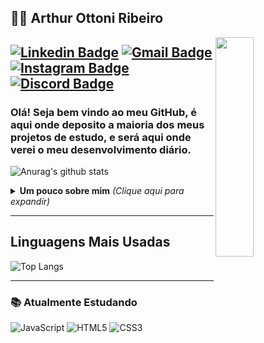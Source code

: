 ## :man_technologist: Arthur Ottoni Ribeiro

<a href="https://gifer.com/en/Dtf">
  <img align="right" src="https://media.giphy.com/media/KPoshFGwIOOpNtTOw3/giphy.gif" width=35% height=30% margin-top= 2rem />
</a>

[![Linkedin Badge](https://img.shields.io/badge/-Arthur.Ottoni-blue?style=flat-square&logo=Linkedin&logoColor=white&link=https://www.linkedin.com/in/arthur-ottoni-a62902207/)](https://www.linkedin.com/in/arthur-ottoni-a62902207/)
[![Gmail Badge](https://img.shields.io/badge/-Contato.Gmail-c14438?style=flat-square&logo=Gmail&logoColor=white&link=mailto:arthurottoniribeiro@gmail.com)](mailto:arthurottoniribeiro@gmail.com)
[![Instagram Badge](https://img.shields.io/badge/-ottoni.arthur-a43b9d?style=flat-square&logo=Instagram&logoColor=white&link=https://www.instagram.com/ottoni_arthur/)](https://www.instagram.com/ottoni_arthur/)
[![Discord Badge](https://img.shields.io/badge/-ArthurHydr-7289da?style=flat-square&logo=Discord&logoColor=white&link=https://www.instagram.com/ottoni_arthur/)](https://discordapp.com/users/392470976853442575/)
---

### Olá! Seja bem vindo ao meu GitHub, é aqui onde deposito a maioria dos meus projetos de estudo, e será aqui onde verei o meu desenvolvimento diário.

![Anurag's github stats](https://github-readme-stats.vercel.app/api?username=ArthurHydr&show_icons=true&theme=tokyonight)
<details>
<summary> <b> Um pouco sobre mim</b> <i>(Clique aqui para expandir)</i> </summary>

---

### 📖 Sobre mim
Meu nome é Arthur Ottoni Ribeiro, tenho 17 anos e sou estudante de "Segurança ofensiva" desde 2017. Atualmente estudo criação de aplicações web, utilizando as tecnologias: ReactJs, NodeJs, Javascript, Typescript. Também faço a parte do Back-end utilizando: Python, ruby e Node.
</details>

---

## Linguagens Mais Usadas

<p align="center">
    
  ![Top Langs]()

</p>

---


### 📚 Atualmente Estudando 
![JavaScript](https://img.shields.io/badge/-JavaScript-F7B93E?style=flat-square&logo=javascript&logoColor=fff)
![HTML5](https://img.shields.io/badge/-HTML5-E34F26?style=flat-square&logo=html5&logoColor=white)
![CSS3](https://img.shields.io/badge/-CSS3-549FDE?style=flat-square&logo=css3&logoColor=white)

